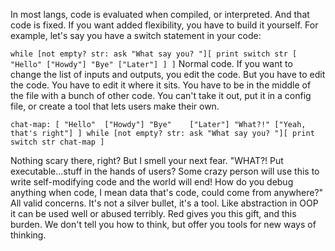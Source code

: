 In most langs, code is evaluated when compiled, or interpreted. And that code is fixed. If you want added flexibility, you have to build it yourself. For example, let's say you have a switch statement in your code:

`
while [not empty? str: ask "What say you? "][
    print switch str [
        "Hello" ["Howdy"]
        "Bye" ["Later"]
    ]
]
`
Normal code. If you want to change the list of inputs and outputs, you edit the code. But you have to edit the code. You have to edit it where it sits. You have to be in the middle of the file with a bunch of other code. You can't take it out, put it in a config file, or create a tool that lets users make their own.

`
chat-map: [
    "Hello"  ["Howdy"]
    "Bye"    ["Later"]
    "What?!" ["Yeah, that's right"]
]
while [not empty? str: ask "What say you? "][
    print switch str chat-map
]
`

Nothing scary there, right? But I smell your next fear. "WHAT?! Put executable...stuff in the hands of users? Some crazy person will use this to write self-modifying code and the world will end! How do you debug anything when code, I mean data that's code, could come from anywhere?" All valid concerns. It's not a silver bullet, it's a tool. Like abstraction in OOP it can be used well or abused terribly. Red gives you this gift, and this burden. We don't tell you how to think, but offer you tools for new ways of thinking.